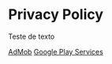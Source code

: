# Privacy Policy

Teste de texto

[AdMob](https://support.google.com/admob/answer/6128543?hl=en)
[Google Play Services](https://policies.google.com/privacy)
